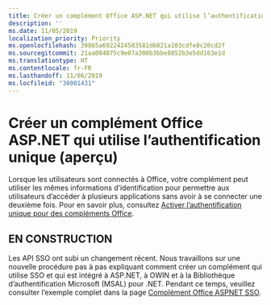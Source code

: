 ```yaml
---
title: Créer un complément Office ASP.NET qui utilise l’authentification unique
description: ''
ms.date: 11/05/2019
localization_priority: Priority
ms.openlocfilehash: 39865a6922424503581d6021a103cdfe8c20cd2f
ms.sourcegitcommit: 21aa084875c9e07a300b3bbe8852b3e5dd163e1d
ms.translationtype: HT
ms.contentlocale: fr-FR
ms.lasthandoff: 11/06/2019
ms.locfileid: "38001431"
---
```

# <a name="create-an-aspnet-office-add-in-that-uses-single-sign-on-preview"></a>Créer un complément Office ASP.NET qui utilise l’authentification unique (aperçu)

Lorsque les utilisateurs sont connectés à Office, votre complément peut utiliser les mêmes informations d’identification pour permettre aux utilisateurs d’accéder à plusieurs applications sans avoir à se connecter une deuxième fois. Pour en savoir plus, consultez [Activer l’authentification unique pour des compléments Office](sso-in-office-add-ins.md).

## <a name="under-construction"></a>EN CONSTRUCTION

Les API SSO ont subi un changement récent. Nous travaillons sur une nouvelle procédure pas à pas expliquant comment créer un complément qui utilise SSO et qui est intégré à ASP.NET, à OWIN et à la Bibliothèque d’authentification Microsoft (MSAL) pour .NET. Pendant ce temps, veuillez consulter l’exemple complet dans la page [Complément Office ASPNET SSO](https://github.com/officedev/office-add-in-aspnet-sso).
